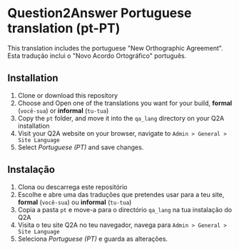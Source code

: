 # Question2Answer Portuguese translation (pt-PT)

This translation includes the portuguese "New Orthographic Agreement".  
Esta tradução inclui o "Novo Acordo Ortográfico" português.

## Installation

1. Clone or download this repository
2. Choose and Open one of the translations you want for your build, **formal** (`você-sua`) or **informal** (`tu-tua`)
3. Copy the `pt` folder, and move it into the `qa_lang` directory on your Q2A installation
4. Visit your Q2A website on your browser, navigate to `Admin > General > Site Language`
5. Select *Portuguese (PT)* and save changes.

## Instalação

1. Clona ou descarrega este repositório
2. Escolhe e abre uma das traduções que pretendes usar para a teu site, **formal** (`você-sua`) ou **informal** (`tu-tua`)
3. Copia a pasta `pt` e move-a para o directório `qa_lang` na tua instalação do Q2A
4. Visita o teu site Q2A no teu navegador, navega para `Admin > General > Site Language`
5. Seleciona *Portuguese (PT)* e guarda as alterações.
